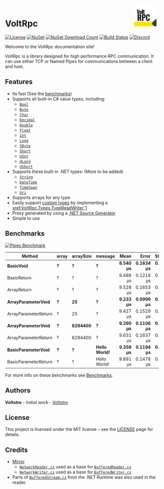 <div style="padding: 8px;">
  <img align="right" width="15%" src="images/icon.svg">
</div>

# VoltRpc

[![License](https://img.shields.io/github/license/Voltstro-Studios/VoltRpc)](https://github.com/Voltstro-Studios/VoltRpc/blob/master/LICENSE.md)
[![NuGet](https://img.shields.io/nuget/v/VoltRpc?label=NuGet)](https://www.nuget.org/packages/VoltRpc/)
[![NuGet Download Count](https://img.shields.io/nuget/dt/VoltRpc?label=Downloads&logo=nuget&color=blue&logoColor=blue)](https://www.nuget.org/packages/VoltRpc/)
[![Build Status](https://img.shields.io/azure-devops/build/Voltstro-Studios/63163ef8-da1d-42b6-b8b9-689420a730e5/9?logo=azure-pipelines)](https://dev.azure.com/Voltstro-Studios/VoltRpc/_build/latest?definitionId=9&branchName=master)
[![Discord](https://img.shields.io/badge/Discord-Voltstro-7289da.svg?logo=discord)](https://discord.voltstro.dev)

Welcome to the VoltRpc documentation site!

VoltRpc is a library designed for high performance RPC communication. It can use either TCP or Named Pipes for communications between a client and host.

## Features

- Its fast (See the [benchmarks](#benchmarks))
- Supports all built-in C# value types, including:
  - [`Bool`](xref:System.Boolean)
  - [`Byte`](xref:System.Byte)
  - [`Char`](xref:System.Char)
  - [`Decimal`](xref:System.Decimal)
  - [`Double`](xref:System.Double)
  - [`Float`](xref:System.Single)
  - [`Int`](xref:System.Int32)
  - [`Long`](xref:System.Int64)
  - [`SByte`](xref:System.SByte)
  - [`Short`](xref:System.Int16)
  - [`UInt`](xref:System.UInt32)
  - [`ULong`](xref:System.UInt64)
  - [`UShort`](xref:System.UInt16)
- Supports these built-in .NET types: (More to be added)
  - [`String`](xref:System.String)
  - [`DateTime`](xref:System.DateTime)
  - [`TimeSpan`](xref:System.TimeSpan)
  - [`Uri`](xref:System.Uri)
- Supports arrays for any type
- Easily support [custom types](articles/types.md#custom-types) by implementing a <xref:VoltRpc.Types.TypeReadWriter`1>
- Proxy generated by using a [.NET Source Generator](articles/proxy-generation.md)
- Simple to use

## Benchmarks

[![Pipes Benchmark](~/images/Benchmarks/PipesBenchmark.png)](~/images/Benchmarks/PipesBenchmark.png)

|               Method | array | arraySize |      message |     Mean |     Error |    StdDev |
|--------------------- |------ |---------- |------------- |---------:|----------:|----------:|
|            **BasicVoid** |     **?** |         **?** |            **?** | **8.540 μs** | **0.1634 μs** | **0.2125 μs** |
|          BasicReturn |     ? |         ? |            ? | 9.488 μs | 0.1218 μs | 0.1080 μs |
|          ArrayReturn |     ? |         ? |            ? | 9.528 μs | 0.1653 μs | 0.1546 μs |
|   **ArrayParameterVoid** |     **?** |        **25** |            **?** | **9.233 μs** | **0.0999 μs** | **0.0885 μs** |
| ArrayParameterReturn |     ? |        25 |            ? | 9.427 μs | 0.1529 μs | 0.1636 μs |
|   **ArrayParameterVoid** |     **?** |   **8294400** |            **?** | **9.290 μs** | **0.1106 μs** | **0.0924 μs** |
| ArrayParameterReturn |     ? |   8294400 |            ? | 9.631 μs | 0.1637 μs | 0.1531 μs |
|   **BasicParameterVoid** |     **?** |         **?** | **Hello World!** | **9.358 μs** | **0.1194 μs** | **0.1116 μs** |
| BasicParameterReturn |     ? |         ? | Hello World! | 9.891 μs | 0.1478 μs | 0.1383 μs |

For more info on these benchmarks see [Benchmarks](articles/benchmarks.md).

## Authors

**Voltstro** - *Initial work* - [Voltstro](https://github.com/Voltstro)

## License

This project is licensed under the MIT license – see the [LICENSE](LICENSE.html) page for details.

## Credits

- [Mirror](https://github.com/vis2k/Mirror) 
  - [`NetworkReader.cs`](https://github.com/vis2k/Mirror/blob/ca4c2fd9302b1ece4240b09cc562e25bcb84407f/Assets/Mirror/Runtime/NetworkReader.cs) used as a base for [`BufferedReader.cs`](https://github.com/Voltstro-Studios/VoltRpc/blob/master/src/VoltRpc/IO/BufferedReader.cs)
  - [`NetworkWriter.cs`](https://github.com/vis2k/Mirror/blob/ca4c2fd9302b1ece4240b09cc562e25bcb84407f/Assets/Mirror/Runtime/NetworkWriter.cs) used as a base for [`BufferedWriter.cs`](https://github.com/Voltstro-Studios/VoltRpc/blob/master/src/VoltRpc/IO/BufferedWriter.cs)
- Parts of [`BufferedStream.cs`](https://github.com/dotnet/runtime/blob/release/5.0/src/libraries/System.Private.CoreLib/src/System/IO/BufferedStream.cs) from the .NET Runtime was also used in the reader. 